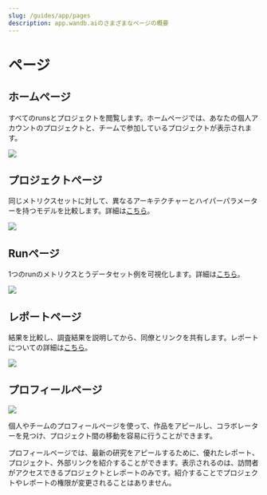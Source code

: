 ```yaml
---
slug: /guides/app/pages
description: app.wandb.aiのさまざまなページの概要
---
```


# ページ

## ホームページ

すべてのrunsとプロジェクトを閲覧します。ホームページでは、あなたの個人アカウントのプロジェクトと、チームで参加しているプロジェクトが表示されます。

![](/images/app_ui/home_page.png)

## プロジェクトページ

同じメトリクスセットに対して、異なるアーキテクチャーとハイパーパラメーターを持つモデルを比較します。詳細は[こちら](project-page.md)。

![](/images/app_ui/project_page.png)

## Runページ

1つのrunのメトリクスとうデータセット例を可視化します。詳細は[こちら](run-page.md)。

![](/images/app_ui/run_page.png)

## レポートページ

結果を比較し、調査結果を説明してから、同僚とリンクを共有します。レポートについての詳細は[こちら](../../../guides/reports/intro.md)。

![](/images/app_ui/example_report_for_molecules.png)
## プロフィールページ

![](/images/app_ui/profile_page_overview.webp)

個人やチームのプロフィールページを使って、作品をアピールし、コラボレーターを見つけ、プロジェクト間の移動を容易に行うことができます。

プロフィールページでは、最新の研究をアピールするために、優れたレポート、プロジェクト、外部リンクを紹介することができます。表示されるのは、訪問者がアクセスできるプロジェクトとレポートのみです。紹介することでプロジェクトやレポートの権限が変更されることはありません。
